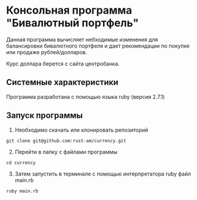 # Консольная программа "Бивалютный портфель"

Данная программа вычисляет небходимые изменения для балансировки бивалютного портфеля и дает рекомендации по покупке или продаже рублей/долларов.

Курс доллара берется с сайта центробанка.


## Системные характеристики
Программа разработана с помощью языка ruby (версия 2.7.1)


## Запуск программы
1. Необходимо скачать или клонировать репозиторий
```
git clone git@github.com:rust-am/currency.git
```
2. Перейти в папку с файлами программы
```
cd currency
```
3. Затем запустить в терминале с помощью интерпретатора ruby файл main.rb
```
ruby main.rb
```
